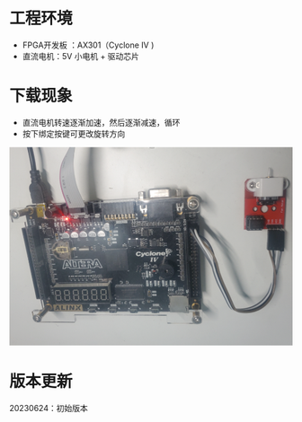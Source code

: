 # 工程环境

+ FPGA开发板 ：AX301（Cyclone IV )
+ 直流电机：5V 小电机 + 驱动芯片



# 下载现象

- 直流电机转速逐渐加速，然后逐渐减速，循环
- 按下绑定按键可更改旋转方向

![Finish](Finish.png)



# 版本更新

20230624：初始版本
